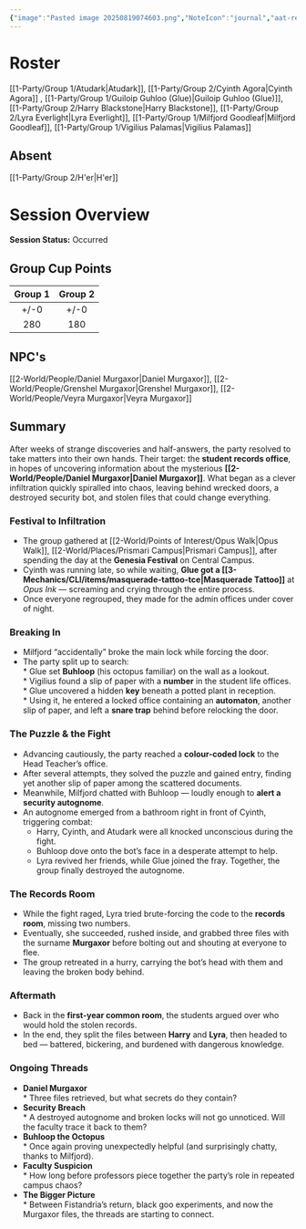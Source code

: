 ```yaml
---
{"image":"Pasted image 20250819074603.png","NoteIcon":"journal","aat-render-enabled":true,"fc-category":["Main Story"],"fc-display-name":"Heist the Records Room","sessionstatus":"Occurred","type":"Session Journal","sessionDate":"2025-09-06","players":7,"OneLiner":"Breaking into the admin offices for Murgaxor student records","timelines":["journal"],"tags":["journal","#Category/Journal"],"obsidianUIMode":"preview","sessionRoster":["[[1-Party/Group 1/Atudark.md|Atudark]]","[[1-Party/Group 2/Cyinth Agora.md|Cyinth Agora]]","[[1-Party/Group 1/Guiloip Guhloo (Glue).md|Guiloip Guhloo (Glue)]]","[[1-Party/Group 2/Harry Blackstone.md|Harry Blackstone]]","[[1-Party/Group 2/Lyra Everlight.md|Lyra Everlight]]","[[1-Party/Group 1/Milfjord Goodleaf.md|Milfjord Goodleaf]]","[[1-Party/Group 1/Vigilius Palamas.md|Vigilius Palamas]]"],"sessionAbsent":["[[1-Party/Group 2/H'er.md|H'er]]"],"sessionNPC":["[[2-World/People/Veyra Murgaxor.md|Veyra Murgaxor]]","[[2-World/People/Daniel Murgaxor.md|Daniel Murgaxor]]","[[2-World/People/Grenshel Murgaxor.md|Grenshel Murgaxor]]"],"dg-publish":true,"dg-path":"Session Journals/2025-09-06 - Heist the Records Room.md","permalink":"/session-journals/2025-09-06-heist-the-records-room/","dgPassFrontmatter":true,"updated":"2025-09-28T18:45:58.000+01:00"}
---
```



# Roster 

[[1-Party/Group 1/Atudark\|Atudark]], [[1-Party/Group 2/Cyinth Agora\|Cyinth Agora]] , [[1-Party/Group 1/Guiloip Guhloo (Glue)\|Guiloip Guhloo (Glue)]], [[1-Party/Group 2/Harry Blackstone\|Harry Blackstone]], [[1-Party/Group 2/Lyra Everlight\|Lyra Everlight]], [[1-Party/Group 1/Milfjord Goodleaf\|Milfjord Goodleaf]], [[1-Party/Group 1/Vigilius Palamas\|Vigilius Palamas]]

## Absent

[[1-Party/Group 2/H'er\|H'er]]

# Session Overview

**Session Status:** Occurred

## Group Cup Points

| Group 1 | Group 2 |
| :-----: | :-----: |
|  +/-0   |  +/-0   |
|   280   |   180   |

## NPC's

[[2-World/People/Daniel Murgaxor\|Daniel Murgaxor]], [[2-World/People/Grenshel Murgaxor\|Grenshel Murgaxor]], [[2-World/People/Veyra Murgaxor\|Veyra Murgaxor]]

## Summary
After weeks of strange discoveries and half-answers, the party resolved to take matters into their own hands. Their target: the **student records office**, in hopes of uncovering information about the mysterious **[[2-World/People/Daniel Murgaxor\|Daniel Murgaxor]]**. What began as a clever infiltration quickly spiralled into chaos, leaving behind wrecked doors, a destroyed security bot, and stolen files that could change everything.
### Festival to Infiltration
* The group gathered at [[2-World/Points of Interest/Opus Walk\|Opus Walk]], [[2-World/Places/Prismari Campus\|Prismari Campus]], after spending the day at the **Genesia Festival** on Central Campus.  
* Cyinth was running late, so while waiting, **Glue got a [[3-Mechanics/CLI/items/masquerade-tattoo-tce\|Masquerade Tattoo]]** at *Opus Ink* — screaming and crying through the entire process.  
* Once everyone regrouped, they made for the admin offices under cover of night.
### Breaking In
* Milfjord “accidentally” broke the main lock while forcing the door.  
* The party split up to search:  
	  * Glue set **Buhloop** (his octopus familiar) on the wall as a lookout.  
	  * Vigilius found a slip of paper with a **number** in the student life offices.  
	  * Glue uncovered a hidden **key** beneath a potted plant in reception.  
	  * Using it, he entered a locked office containing an **automaton**, another slip of paper, and left a **snare trap** behind before relocking the door.
### The Puzzle & the Fight
* Advancing cautiously, the party reached a **colour-coded lock** to the Head Teacher’s office.  
* After several attempts, they solved the puzzle and gained entry, finding yet another slip of paper among the scattered documents.  
* Meanwhile, Milfjord chatted with Buhloop — loudly enough to **alert a security autognome**.  
* An autognome emerged from a bathroom right in front of Cyinth, triggering combat:  
  * Harry, Cyinth, and Atudark were all knocked unconscious during the fight.  
  * Buhloop dove onto the bot’s face in a desperate attempt to help.  
  * Lyra revived her friends, while Glue joined the fray. Together, the group finally destroyed the autognome.
### The Records Room

* While the fight raged, Lyra tried brute-forcing the code to the **records room**, missing two numbers.  
* Eventually, she succeeded, rushed inside, and grabbed three files with the surname **Murgaxor** before bolting out and shouting at everyone to flee.  
* The group retreated in a hurry, carrying the bot’s head with them and leaving the broken body behind.
### Aftermath

* Back in the **first-year common room**, the students argued over who would hold the stolen records.  
* In the end, they split the files between **Harry** and **Lyra**, then headed to bed — battered, bickering, and burdened with dangerous knowledge.
### **Ongoing Threads**
* **Daniel Murgaxor**   
	  * Three files retrieved, but what secrets do they contain?  
* **Security Breach**   
	  * A destroyed autognome and broken locks will not go unnoticed. Will the faculty trace it back to them?  
* **Buhloop the Octopus**  
	  * Once again proving unexpectedly helpful (and surprisingly chatty, thanks to Milfjord).  
* **Faculty Suspicion**  
	  * How long before professors piece together the party’s role in repeated campus chaos?  
* **The Bigger Picture**  
	  * Between Fistandria’s return, black goo experiments, and now the Murgaxor files, the threads are starting to connect.